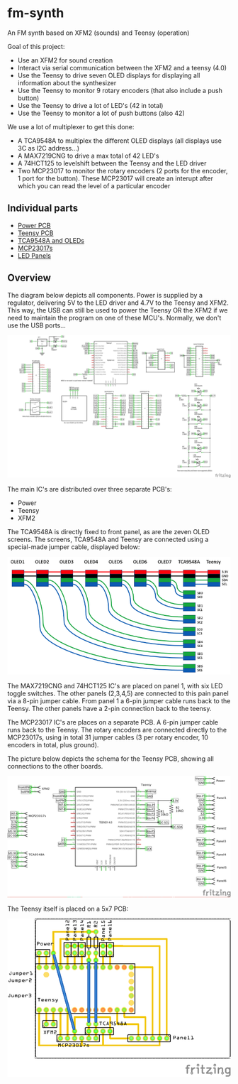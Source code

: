# fm-synth
An FM synth based on XFM2 (sounds) and Teensy (operation)

Goal of this project:
- Use an XFM2 for sound creation
- Interact via serial communication between the XFM2 and a teensy (4.0)
- Use the Teensy to drive seven OLED displays for displaying all information about the synthesizer
- Use the Teensy to monitor 9 rotary encoders (that also include a push button)
- Use the Teensy to drive a lot of LED's (42 in total)
- Use the Teensy to monitor a lot of push buttons (also 42)

We use a lot of multiplexer to get this done:
- A TCA9548A to multiplex the different OLED displays (all displays use 3C as I2C address...)
- A MAX7219CNG to drive a max total of 42 LED's
- A 74HCT125 to levelshift between the Teensy and the LED driver
- Two MCP23017 to monitor the rotary encoders (2 ports for the encoder, 1 port for the button). These MCP23017 will create an interupt after which you can read the level of a particular encoder

## Individual parts

- [Power PCB](power-source.md)
- [Teensy PCB](teensy-pcb.md)
- [TCA9548A and OLEDs](TCA9548A-OLEDs.md)
- [MCP23017s](MCP23017s.md)
- [LED Panels](LED-panel.md)

## Overview

The diagram below depicts all components. Power is supplied by a regulator, delivering 5V to the LED driver and 4.7V to the Teensy and XFM2. This way, the USB can still be used to power the Teensy OR the XFM2 if we need to maintain the program on one of these MCU's. Normally, we don't use the USB ports...

![](components-schema.png)

The main IC's are distributed over three separate PCB's:
- Power
- Teensy
- XFM2

The TCA9548A is directly fixed to front panel, as are the zeven OLED screens. The screens, TCA9548A and Teensy are connected using a special-made jumper cable, displayed below:

![](oled-cable.png)

The MAX7219CNG and 74HCT125 IC's are placed on panel 1, with six LED toggle switches. The other panels (2,3,4,5) are connected to this pain panel via a 8-pin jumper cable. From panel 1 a 6-pin jumper cable runs back to the Teensy. The other panels have a 2-pin connection back to the teensy.

The MCP23017 IC's are places on a separate PCB. A 6-pin jumper cable runs back to the Teensy. The rotary encoders are connected directly to the MCP23017s, using in total 31 jumper cables (3 per rotary encoder, 10 encoders in total, plus ground).

The picture below depicts the schema for the Teensy PCB, showing all connections to the other boards.

![](teensy-schema.png)

The Teensy itself is placed on a 5x7 PCB:

![](teensy-pcb.png)
